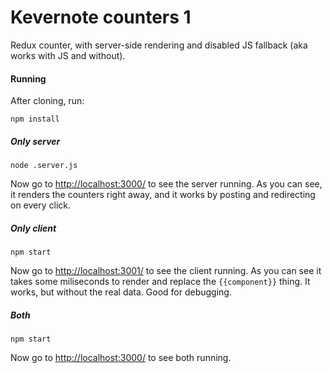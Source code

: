 # Kevernote counters 1

Redux counter, with server-side rendering and disabled JS fallback (aka works
with JS and without).

#### Running

After cloning, run:

```
npm install
```

##### Only server

```
node .server.js
```

Now go to [http://localhost:3000/](http://localhost:3000/) to see the server running. As you can see, it renders the counters right away, and it works by posting and redirecting on every click.

##### Only client

```
npm start
```

Now go to [http://localhost:3001/](http://localhost:3001/) to see the client running. As you can see it takes some miliseconds to render and replace the `{{component}}` thing. It works, but without the real data. Good for debugging.

##### Both

```
npm start
```

Now go to [http://localhost:3000/](http://localhost:3000/) to see both running.
